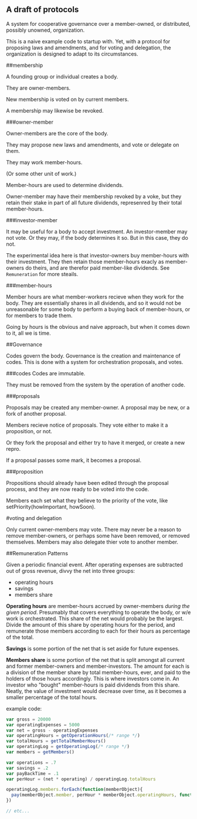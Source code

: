 ## A draft of protocols 

A system for cooperative governance over a member-owned, or distributed, possibly unowned, organization.

This is a naive example code to startup with.  Yet, with a protocol for proposing laws and amendments, and for voting and delegation, the organization is designed to adapt to its circumstances.

##membership

A founding group or individual creates a body.

They are owner-members.

New membership is voted on by current members.

A membership may likewise be revoked.

###owner-member

Owner-members are the core of the body. 

They may propose new laws and amendments, and vote or delegate on them.

They may work member-hours. 

(Or some other unit of work.)

Member-hours are used to determine dividends.

Owner-member may have their membership revoked by a voke, but they retain their stake in part of all future dividends, represenred  by their total member-hours.

###investor-member

It may be useful for a body to accept investment.  An investor-member may not vote.  Or they may, if the body determines it so.  But in this case, they do not.  

The experimental idea here is that investor-owners buy member-hours with their investment. They then retain those member-hours exacly as member-owners do theirs, and are therefor paid member-like dividends.  See ```Remuneration``` for more steails. 

###member-hours

Member hours are what member-workers recieve when they work for the body.  They are essentially shares in all dividends, and so it would not be unreasonable for some body to perform a buying back of member-hours, or for members to trade them.

Going by hours is the obvious and naive approach, but when it comes down to it, all we is time.

##Governance

Codes govern the body.  Governance is the creation and maintenance of codes.  This is done with a system for orchestration proposals, and votes.

###codes
Codes are immutable.

They must be removed from the system by the operation of another code.

###proposals

Proposals may be created any member-owner.  A proposal may be new, or a fork of another proposal.

Members recieve notice of proposals.  They vote either to make it a proposition, or not.

Or they fork the proposal and either try to have it merged, or create a new repro.

If a proposal passes some mark, it becomes a proposal.

###proposition

Propositions should already have been edited through the proposal process, and they are now ready to be voted into the code.

Members each set what they believe to the priority of the vote, like setPriority(howImportant, howSoon).

#voting and delegation

Only current owner-members may vote.  There may never be a reason to remove member-owners, or perhaps some have been removed, or removed themselves.
Members may also delegate thier vote to another member.

##Remuneration Patterns

Given a periodic financial event.  After operating expenses are subtracted out of gross revenue, divvy the net into three groups:
* operating hours
* savings
* members share

__Operating hours__ are member-hours accrued by owner-members _during the given period_.  Presumably that covers everything to operate the body, or w/e work is orchestrated.  This share of the net would probably be the largest.  Divide the amount of this share by operating hours for the period, and remunerate those members according to each for their hours as percentage of the total.

__Savings__ is some portion of the net that is set aside for future expenses.

__Members share__ is some portion of the net that is split amongst all current and former member-owners and member-investors.  The amount for each is a division of the member share by total member-hours, ever, and paid to the holders of those hours accordingly.  This is where investors come in.  An investor who "bought" member-hours is paid dividends from this share.  Neatly, the value of investment would decrease over time, as it becomes a smaller percentage of the total hours.  

example code:
```js
var gross = 20000
var operatingExpenses = 5000
var net = gross - operatingExpenses
var operatingHours = getOperationHours(/* range */)
var totalHours = getTotalMemberHours()
var operatingLog = getOperatingLog(/* range */)
var members = getMembers()

var operations = .7
var savings = .2
var payBackTime = .1
var perHour = (net * operating) / operatingLog.totalHours

operatingLog.members.forEach(function(memberObject){
  pay(memberObject.member, perHour * memberObject.operatingHours, function(bankErr, bling){})) 
})

// etc...
